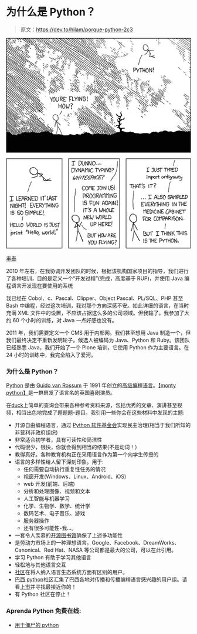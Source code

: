 # 为什么是 Python？

> 原文：<https://dev.to/hilam/porque-python-2c3>

[![XKCD Python](img/7b6b743b900d6149f202b31c1bd7dee9.png)](https://res.cloudinary.com/practicaldev/image/fetch/s--Xao-jPPB--/c_limit%2Cf_auto%2Cfl_progressive%2Cq_auto%2Cw_880/https://imgs.xkcd.com/comics/python.png)

[丰泰](https://www.xkcd.com/353/)

2010 年左右，在我协调开发团队的时候，根据该机构国家项目的指导，我们进行了各种培训，目的是定义一个“开发过程”(完成，高度基于 RUP)，并使用 Java 编程语言开发现在要使用的系统

我已经在 Cobol、c、Pascal、Clipper、Object Pascal、PL/SQL、PHP 甚至 Bash 中编程，经过这次培训，我对那个方向深感不安。如此详细的语言，在当时充满 XML 文件中的设置，不应该占据这么多的公司领域。但我输了。我参加了大约 60 个小时的训练，对 Java 一点好感也没有。

2011 年，我们需要定义一个 CMS 用于内部网。我们甚至想用 Java 制造一个，但我们最终决定不重新发明轮子。候选人被编码为 Java、Python 和 Ruby。该团队已经熟悉 Java，我们开始了一个 Plone 培训，它使用 Python 作为主要语言。在 24 小时的训练中，我完全陷入了爱河。

### 为什么是 Python？

[Python](https://www.python.org/) 是由 [Guido van Rossum](https://pt.wikipedia.org/wiki/Guido_van_Rossum) 于 1991 年创立的[高级编程语言](https://becode.com.br/linguagens-alto-nivel-x-baixo-nivel/)。[【monty python】](https://pt.wikipedia.org/wiki/Monty_Python)是一群启发了语言名的英国喜剧演员。

在[duck](https://duckduckgo.com/?q=porqu%C3%AA+python)上简单的查询会带来各种参考资料来源，包括优秀的文章、演讲甚至视频，相当出色地完成了题题题-题目。我引用一些你会在这些材料中发现的主题:

*   开源自由编程语言，通过 [Python 软件基金会](https://www.python.org/psf/)实现民主治理(相当于我们所知的非营利非政府组织)
*   非常适合初学者，具有可读性和简洁性
*   代码很少，很快，你就会得到相当的结果(不是动词！）
*   教得真好。各种教育机构正在采用语言作为第一个向学生传授的
*   语言的多样性给人留下深刻印象。用于:
    *   任何需要自动执行重复性任务的情况
    *   视窗开发(Windows、Linux、Android、iOS)
    *   web 开发(前端、后端)
    *   分析和处理图像、视频和文本
    *   人工智能与机器学习
    *   化学、生物学、数学、统计学
    *   数码艺术、电子音乐、游戏
    *   服务器操作
    *   还有很多可能性-我...。
*   一套令人羡慕的[开源图书馆](https://pypi.org/)确保了上述多功能性
*   是劳动力市场上的一种理想语言。Google、Facebook、DreamWorks、Canonical、Red Hat、NASA 等公司都是最大的公司，可以在此引用。
*   学习 Python 有助于学习其他语言
*   轻松地与其他语言交互
*   [社区](https://www.python.org/community/)在将人纳入语言生态系统方面有区别的用户。
*   [巴西 python](https://www.python.org.br)社区汇集了巴西各地对传播和传播编程语言感兴趣的用户组。请看[上市](https://python.org.br/comunidades-locais/)并寻找最接近你的！
*   有 Python 社区在停止！

### Aprenda Python 免费在线:

*   [用于僵尸的 python](https://www.pycursos.com/python-para-zumbis/)